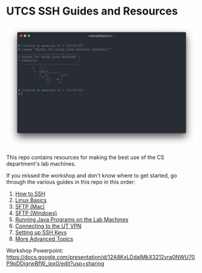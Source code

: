 # UTCS SSH Guides and Resources

![Readme Splash](Images/cowsay.png)

This repo contains resources for making the best use of the CS department's lab machines.

If you missed the workshop and don't know where to get started, go through the various guides in this repo in this order:

1. [How to SSH](SSH.md)
2. [Linux Basics](Linux%20Basics.md)
3. [SFTP (Mac)](SFTP%20Mac%20Apps.md)
4. [SFTP (Windows)](SFTP%20Windows%20Apps.md)
5. [Running Java Programs on the Lab Machines](Java.md)
6. [Connecting to the UT VPN](UTVPN.md)
7. [Setting up SSH Keys](SSH%20Keys.md)
8. [More Advanced Topics](Advanced.md)

Workshop Powerpoint:
https://docs.google.com/presentation/d/12A8KxLDdaIMkX3212vra0NWU70P9pDDigrwBfW_jpx0/edit?usp=sharing

